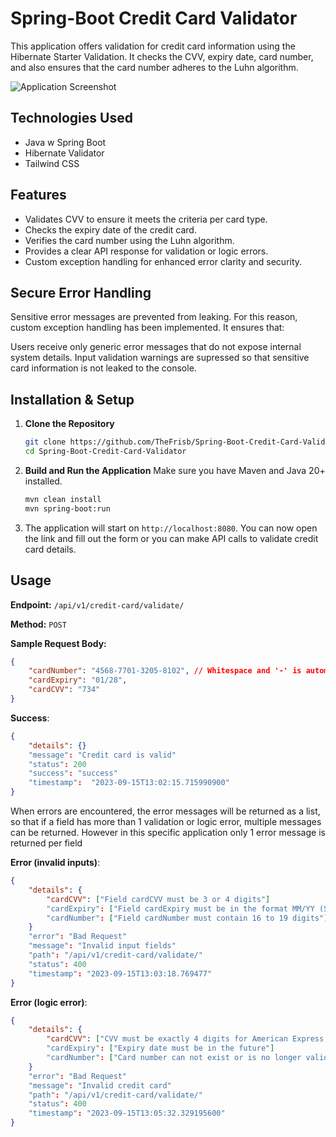 ﻿# Spring-Boot Credit Card Validator

This application offers validation for credit card information using the Hibernate Starter Validation. 
It checks the CVV, expiry date, card number, and also ensures that the card number adheres to the Luhn algorithm.

![Application Screenshot](https://i.ibb.co/KjBn8Zs/Screenshot-1.png)

## Technologies Used

- Java w Spring Boot
- Hibernate Validator
- Tailwind CSS

## Features

- Validates CVV to ensure it meets the criteria per card type.
- Checks the expiry date of the credit card.
- Verifies the card number using the Luhn algorithm.
- Provides a clear API response for validation or logic errors.
- Custom exception handling for enhanced error clarity and security.

## Secure Error Handling
Sensitive error messages are prevented from leaking. For this reason, custom exception handling has been implemented. It ensures that:

Users receive only generic error messages that do not expose internal system details.
Input validation warnings are supressed so that sensitive card information is not leaked to the console.

## Installation & Setup

1. **Clone the Repository**
    ```bash
    git clone https://github.com/TheFrisb/Spring-Boot-Credit-Card-Validator.git
    cd Spring-Boot-Credit-Card-Validator 
    ```

2. **Build and Run the Application**
   Make sure you have Maven and Java 20+ installed.
    ```bash
    mvn clean install
    mvn spring-boot:run
    ```

4. The application will start on `http://localhost:8080`. 
You can now open the link and fill out the form or 
you can make API calls to validate credit card details.

## Usage

**Endpoint:** `/api/v1/credit-card/validate/`

**Method:** `POST`

**Sample Request Body:**

```json
{
    "cardNumber": "4568-7701-3205-8102", // Whitespace and '-' is automatically removed and can be used as separators
    "cardExpiry": "01/28",
    "cardCVV": "734"
}
```

**Success**:
```json
{
    "details": {}
    "message": "Credit card is valid"
    "status": 200
    "success": "success"
    "timestamp":  "2023-09-15T13:02:15.715990900"
}
```
When errors are encountered, the error messages will be returned as a list,
so that if a field has more than 1 validation or logic error, multiple messages can be returned.
However in this specific application only 1 error message is returned per field

**Error (invalid inputs)**:
```json
{
    "details": {   
        "cardCVV": ["Field cardCVV must be 3 or 4 digits"]
        "cardExpiry": ["Field cardExpiry must be in the format MM/YY (Slash included)"]
        "cardNumber": ["Field cardNumber must contain 16 to 19 digits"]
    }
    "error": "Bad Request"
    "message": "Invalid input fields"
    "path": "/api/v1/credit-card/validate/"
    "status": 400
    "timestamp": "2023-09-15T13:03:18.769477"
}
```

**Error (logic error)**:
```json
{
    "details": {
        "cardCVV": ["CVV must be exactly 4 digits for American Express, 3 digits for other cards"]
        "cardExpiry": ["Expiry date must be in the future"]
        "cardNumber": ["Card number can not exist or is no longer valid (Luhn algorithm)"]
    }
    "error": "Bad Request"
    "message": "Invalid credit card"
    "path": "/api/v1/credit-card/validate/"
    "status": 400
    "timestamp": "2023-09-15T13:05:32.329195600"
}
```
